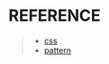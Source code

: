 REFERENCE
=========
>- [css](https://github.com/ryusehui/references/tree/main/css)
>- [pattern](https://github.com/ryusehui/references/tree/main/patterns)
